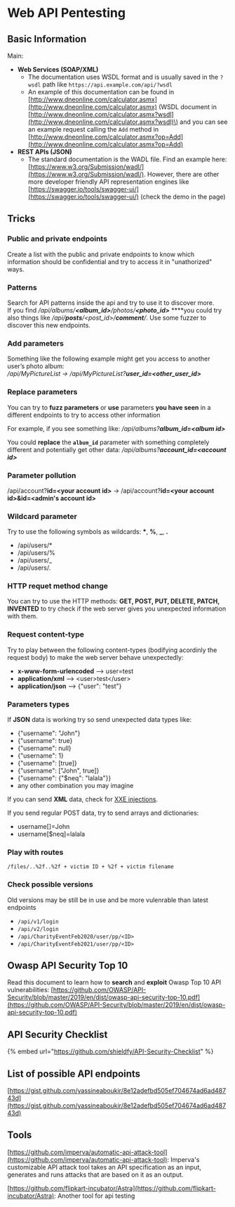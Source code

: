 # Web API Pentesting

## Basic Information

Main:

* **Web Services \(SOAP/XML\)**
  * The documentation uses WSDL format and is usually saved in the `?wsdl` path like `https://api.example.com/api/?wsdl`
  * An example of this documentation can be found in [http://www.dneonline.com/calculator.asmx](http://www.dneonline.com/calculator.asmx) \(WSDL document in [http://www.dneonline.com/calculator.asmx?wsdl](http://www.dneonline.com/calculator.asmx?wsdl)\) and you can see an example request calling the `Add` method in [http://www.dneonline.com/calculator.asmx?op=Add](http://www.dneonline.com/calculator.asmx?op=Add)
* **REST APIs \(JSON\)**
  * The standard documentation is the WADL file. Find an example here: [https://www.w3.org/Submission/wadl/](https://www.w3.org/Submission/wadl/). However, there are other more developer friendly API representation engines like [https://swagger.io/tools/swagger-ui/](https://swagger.io/tools/swagger-ui/) \(check the demo in the page\)

## Tricks

### Public and private endpoints

Create a list with the public and private endpoints to know which information should be confidential and try to access it in "unathorized" ways.

### Patterns

Search for API patterns inside the api and try to use it to discover more.  
If you find  _/api/albums/**&lt;album\_id&gt;**/photos/**&lt;photo\_id&gt;**_ ****you could try also things like  _/api/**posts**/&lt;post\_id&gt;/**comment**/_. Use some fuzzer to discover this new endpoints.

### Add parameters

Something like the following example might get you access to another user’s photo album:  
_/api/MyPictureList → /api/MyPictureList?**user\_id=&lt;other\_user\_id&gt;**_

### Replace parameters

You can try to **fuzz parameters** or **use** parameters **you have seen** in a different endpoints to try to access other information

For example, if you see something like: _/api/albums?**album\_id=&lt;album id&gt;**_

You could **replace** the **`album_id`** parameter with something completely different and potentially get other data: _/api/albums?**account\_id=&lt;account id&gt;**_

### Parameter pollution

 /api/account?**id=&lt;your account id&gt;** →  /api/account?**id=&lt;your account id&gt;&id=&lt;admin's account id&gt;**

### Wildcard parameter

Try to use the following symbols as wildcards: **\***, **%**, **\_**, **.**

*  /api/users/\*
* /api/users/%
* /api/users/\_
* /api/users/.

### HTTP requet method change

You can try to use the HTTP methods: **GET, POST, PUT, DELETE, PATCH, INVENTED** to try check if the web server gives you unexpected information with them.

### Request content-type

Try to play between the following content-types \(bodifying acordinly the request body\) to make the web server behave unexpectedly:

* **x-www-form-urlencoded** --&gt; user=test
* **application/xml** --&gt;  &lt;user&gt;test&lt;/user&gt;
* **application/json** --&gt;  {"user": "test"}

### Parameters types

If **JSON** data is working try so send unexpected data types like:

* {"username": "John"}
* {"username": true}
* {"username": null}
* {"username": 1}
* {"username": \[true\]}
* {"username": \["John", true\]}
* {"username": {"$neq": "lalala"}}
* any other combination you may imagine

If you can send **XML** data, check for [XXE injections](../../pentesting-web/xxe-xee-xml-external-entity.md).

If you send regular POST data, try to send arrays and dictionaries:

* username\[\]=John
* username\[$neq\]=lalala

### Play with routes

`/files/..%2f..%2f + victim ID + %2f + victim filename`

### Check possible versions

Old versions may be still be in use and be more vulenrable than latest endpoints

* `/api/v1/login`
* `/api/v2/login` 
*  `/api/CharityEventFeb2020/user/pp/<ID>`
*  `/api/CharityEventFeb2021/user/pp/<ID>`

## Owasp API Security Top 10

Read this document to learn how to **search** and **exploit** Owasp Top 10 API vulnerabilities: [https://github.com/OWASP/API-Security/blob/master/2019/en/dist/owasp-api-security-top-10.pdf](https://github.com/OWASP/API-Security/blob/master/2019/en/dist/owasp-api-security-top-10.pdf)

## API Security Checklist

{% embed url="https://github.com/shieldfy/API-Security-Checklist" %}

## List of possible API endpoints

[https://gist.github.com/yassineaboukir/8e12adefbd505ef704674ad6ad48743d](https://gist.github.com/yassineaboukir/8e12adefbd505ef704674ad6ad48743d)

## Tools

[https://github.com/imperva/automatic-api-attack-tool](https://github.com/imperva/automatic-api-attack-tool): Imperva's customizable API attack tool takes an API specification as an input, generates and runs attacks that are based on it as an output.

[https://github.com/flipkart-incubator/Astra](https://github.com/flipkart-incubator/Astra): Another tool for api testing


